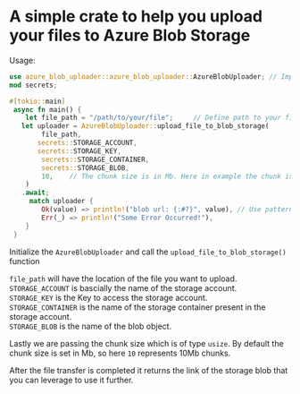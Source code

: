 # A simple crate to help you upload your files to Azure Blob Storage #

Usage:
```rust
use azure_blob_uploader::azure_blob_uploader::AzureBlobUploader; // Import the Crate
mod secrets;

#[tokio::main]
 async fn main() {
    let file_path = "/path/to/your/file";     // Define path to your file
   let uploader = AzureBlobUploader::upload_file_to_blob_storage(      // Create a Uploader object and call the `azure_blob_uploader()` function.
        file_path,
       secrets::STORAGE_ACCOUNT,
       secrets::STORAGE_KEY,
        secrets::STORAGE_CONTAINER,
        secrets::STORAGE_BLOB,
        10,    // The chunk size is in Mb. Here in example the chunk is set to 10Mb.
    )
   .await;
     match uploader {
        Ok(value) => println!("blob url: {:#?}", value), // Use pattern matching to get the output.
        Err(_) => println!("Some Error Occurred!"),
    }
 }
```



Initialize the `AzureBlobUploader` and call the `upload_file_to_blob_storage()` function

`file_path` will have the location of the file you want to upload.<br>
`STORAGE_ACCOUNT` is bascially the name of the storage account.<br>
`STORAGE_KEY` is the Key to access the storage account.<br>
`STORAGE_CONTAINER` is the name of the storage container present in the storage account.<br>
`STORAGE_BLOB` is the name of the blob object. <br>

Lastly we are passing the chunk size which is of type `usize`.
By default the chunk size is set in Mb, so here `10` represents 10Mb chunks. <br>

After the file transfer is completed it returns the link of the storage blob that you can leverage to use it further.